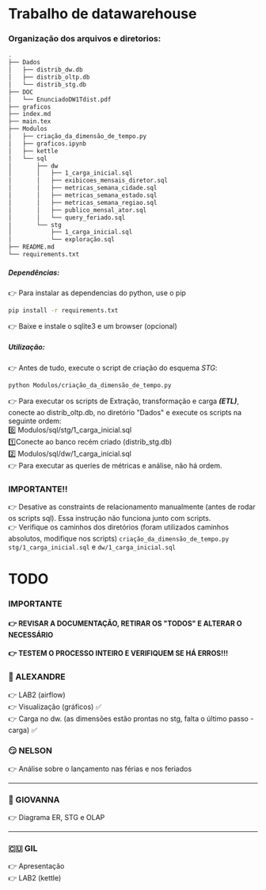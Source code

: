 # Trabalho de datawarehouse


### Organização dos arquivos e diretorios:
```sh
.
├── Dados
│   ├── distrib_dw.db
│   ├── distrib_oltp.db
│   └── distrib_stg.db
├── DOC
│   └── EnunciadoDW1Tdist.pdf
├── graficos
├── index.md
├── main.tex
├── Modulos
│   ├── criação_da_dimensão_de_tempo.py
│   ├── graficos.ipynb
│   ├── kettle
│   └── sql
│       ├── dw
│       │   ├── 1_carga_inicial.sql
│       │   ├── exibicoes_mensais_diretor.sql
│       │   ├── metricas_semana_cidade.sql
│       │   ├── metricas_semana_estado.sql
│       │   ├── metricas_semana_regiao.sql
│       │   ├── publico_mensal_ator.sql
│       │   └── query_feriado.sql
│       └── stg
│           ├── 1_carga_inicial.sql
│           └── exploração.sql
├── README.md
└── requirements.txt
```

##### Dependências:
:point_right: Para instalar as dependencias do python, use o pip
```sh
pip install -r requirements.txt
```
:point_right: Baixe e instale o sqlite3 e um browser (opcional)

##### Utilização:
:point_right: Antes de tudo, execute o script de criação do esquema *STG*: 
```sh
python Modulos/criação_da_dimensão_de_tempo.py
```
:point_right: Para executar os scripts de Extração, transformação e carga ***(ETL)***,
conecte ao distrib_oltp.db, no diretório "Dados" e execute os scripts na seguinte
ordem:  
    0️⃣ Modulos/sql/stg/1_carga_inicial.sql  
    1️⃣Conecte ao banco recém criado (distrib_stg.db)  
    2️⃣ Modulos/sql/dw/1_carga_inicial.sql  
:point_right: Para executar as queries de métricas e análise, não há ordem.  

### IMPORTANTE‼️ 
:point_right: Desative as constraints de relacionamento manualmente (antes de rodar os scripts
sql). Essa instrução não funciona junto com scripts.   
:point_right: Verifique os caminhos dos diretórios (foram utilizados caminhos absolutos,
modifique nos scripts) ```criação_da_dimensão_de_tempo.py``` ```stg/1_carga_inicial.sql``` e ```dw/1_carga_inicial.sql```  




# TODO

### IMPORTANTE
#### :point_right: REVISAR A DOCUMENTAÇÃO, RETIRAR OS "TODOS" E ALTERAR O NECESSÁRIO
#### :point_right: TESTEM O PROCESSO INTEIRO E VERIFIQUEM SE HÁ ERROS!!!


### :robot: ALEXANDRE
:point_right: LAB2 (airflow)    
:point_right: Visualização (gráficos)   ✅  
:point_right: Carga no dw. (as dimensões estão prontas no stg, falta o último passo - carga)   ✅

### :smirk: NELSON
:point_right: Análise sobre o lançamento nas férias e nos feriados   

---

### :woman: GIOVANNA
:point_right: Diagrama ER, STG e OLAP  
  
---

### :cuba: GIL
:point_right: Apresentação  
:point_right: LAB2 (kettle)   
